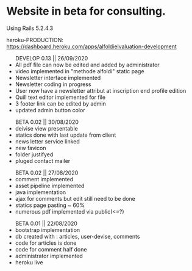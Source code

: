 <h1>Website in beta for consulting.</h1>
Using Rails 5.2.4.3

heroku-PRODUCTION: https://dashboard.heroku.com/apps/alfoldielvaluation-development

<ul>DEVELOP 0.13 || 26/09/2020
    <li>All pdf file can now be edited and added by administrator</li>
    <li>video implemented in "methode alfoldi" static page</li>
    <li>Newsletter interface implemented</li>
    <li>Newsletter coding in progress</li>
    <li>User now have a newsletter attribut at inscription end profile edition</li>
    <li>Quill text editor implemented for file</li>
    <li>3 footer link can be edited by admin</li>
    <li>updated admin button color</li>
</ul>

<ul>BETA 0.02 || 30/08/2020
    <li>deivise view presentable</li>
    <li>statics done with last update from client</li>
    <li>news letter service linked</li>
    <li>new favicon</li>
    <li>folder justifyed</li>
    <li>pluged contact mailer</li>
</ul>

<ul>BETA 0.02 || 27/08/2020
    <li>comment implemented</li>
    <li>asset pipeline implemented</li>
    <li>java implementation</li>
    <li>ajax for comments but edit still need to be done</li>
    <li>statics page pasting ~ 60%</li>
    <li>numerous pdf implemented via public(<=?)</li>
</ul>

<ul>BETA 0.01 || 22/08/2020  
<li>bootstrap implementation</li>
<li>db created with : articles, user-devise, comments</li>
<li>code for articles is done</li>
<li>code for comment half done</li>
<li>administrator implemented</li>
<li>heroku live</li>
</ul>

